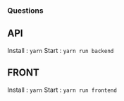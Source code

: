 ### Questions

## API

Install : `yarn`
Start : `yarn run backend`

## FRONT

Install : `yarn`
Start : `yarn run frontend`
